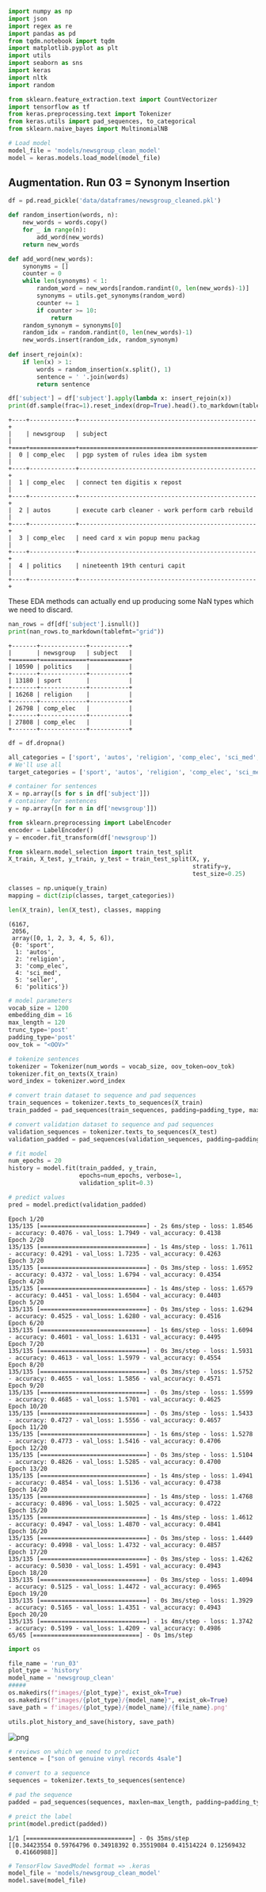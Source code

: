 ```python
import numpy as np
import json
import regex as re
import pandas as pd
from tqdm.notebook import tqdm
import matplotlib.pyplot as plt
import utils
import seaborn as sns
import keras
import nltk
import random

from sklearn.feature_extraction.text import CountVectorizer
import tensorflow as tf
from keras.preprocessing.text import Tokenizer
from keras.utils import pad_sequences, to_categorical
from sklearn.naive_bayes import MultinomialNB
```


```python
# Load model
model_file = 'models/newsgroup_clean_model'
model = keras.models.load_model(model_file)
```

## Augmentation. Run 03 = Synonym Insertion


```python
df = pd.read_pickle('data/dataframes/newsgroup_cleaned.pkl')
```


```python
def random_insertion(words, n):
	new_words = words.copy()
	for _ in range(n):
		add_word(new_words)
	return new_words

def add_word(new_words):
	synonyms = []
	counter = 0
	while len(synonyms) < 1:
		random_word = new_words[random.randint(0, len(new_words)-1)]
		synonyms = utils.get_synonyms(random_word)
		counter += 1
		if counter >= 10:
			return
	random_synonym = synonyms[0]
	random_idx = random.randint(0, len(new_words)-1)
	new_words.insert(random_idx, random_synonym)
	
def insert_rejoin(x):
	if len(x) > 1:
		words = random_insertion(x.split(), 1)
		sentence = ' '.join(words)
		return sentence
```


```python
df['subject'] = df['subject'].apply(lambda x: insert_rejoin(x))
print(df.sample(frac=1).reset_index(drop=True).head().to_markdown(tablefmt="grid"))
```

    +----+-------------+--------------------------------------------------+
    |    | newsgroup   | subject                                          |
    +====+=============+==================================================+
    |  0 | comp_elec   | pgp system of rules idea ibm system              |
    +----+-------------+--------------------------------------------------+
    |  1 | comp_elec   | connect ten digitis x repost                     |
    +----+-------------+--------------------------------------------------+
    |  2 | autos       | execute carb cleaner - work perform carb rebuild |
    +----+-------------+--------------------------------------------------+
    |  3 | comp_elec   | need card x win popup menu packag                |
    +----+-------------+--------------------------------------------------+
    |  4 | politics    | nineteenth 19th centuri capit                    |
    +----+-------------+--------------------------------------------------+


These EDA methods can actually end up producing some NaN types which we need to discard.


```python
nan_rows = df[df['subject'].isnull()]
print(nan_rows.to_markdown(tablefmt="grid"))
```

    +-------+-------------+-----------+
    |       | newsgroup   | subject   |
    +=======+=============+===========+
    | 10590 | politics    |           |
    +-------+-------------+-----------+
    | 13180 | sport       |           |
    +-------+-------------+-----------+
    | 16268 | religion    |           |
    +-------+-------------+-----------+
    | 26798 | comp_elec   |           |
    +-------+-------------+-----------+
    | 27808 | comp_elec   |           |
    +-------+-------------+-----------+



```python
df = df.dropna()
```


```python
all_categories = ['sport', 'autos', 'religion', 'comp_elec', 'sci_med', 'seller', 'politics']
# We'll use all
target_categories = ['sport', 'autos', 'religion', 'comp_elec', 'sci_med', 'seller', 'politics']
```


```python
# container for sentences
X = np.array([s for s in df['subject']])
# container for sentences
y = np.array([n for n in df['newsgroup']])
```


```python
from sklearn.preprocessing import LabelEncoder
encoder = LabelEncoder()
y = encoder.fit_transform(df['newsgroup'])
```


```python
from sklearn.model_selection import train_test_split
X_train, X_test, y_train, y_test = train_test_split(X, y,
                                                    stratify=y, 
                                                    test_size=0.25)

classes = np.unique(y_train)
mapping = dict(zip(classes, target_categories))

len(X_train), len(X_test), classes, mapping
```




    (6167,
     2056,
     array([0, 1, 2, 3, 4, 5, 6]),
     {0: 'sport',
      1: 'autos',
      2: 'religion',
      3: 'comp_elec',
      4: 'sci_med',
      5: 'seller',
      6: 'politics'})




```python
# model parameters
vocab_size = 1200
embedding_dim = 16
max_length = 120
trunc_type='post'
padding_type='post'
oov_tok = "<OOV>"
```


```python
# tokenize sentences
tokenizer = Tokenizer(num_words = vocab_size, oov_token=oov_tok)
tokenizer.fit_on_texts(X_train)
word_index = tokenizer.word_index

# convert train dataset to sequence and pad sequences
train_sequences = tokenizer.texts_to_sequences(X_train)
train_padded = pad_sequences(train_sequences, padding=padding_type, maxlen=max_length)

# convert validation dataset to sequence and pad sequences
validation_sequences = tokenizer.texts_to_sequences(X_test)
validation_padded = pad_sequences(validation_sequences, padding=padding_type, maxlen=max_length)
```


```python
# fit model
num_epochs = 20
history = model.fit(train_padded, y_train, 
                    epochs=num_epochs, verbose=1,
                    validation_split=0.3)

# predict values
pred = model.predict(validation_padded)
```

    Epoch 1/20
    135/135 [==============================] - 2s 6ms/step - loss: 1.8546 - accuracy: 0.4076 - val_loss: 1.7949 - val_accuracy: 0.4138
    Epoch 2/20
    135/135 [==============================] - 1s 4ms/step - loss: 1.7611 - accuracy: 0.4291 - val_loss: 1.7235 - val_accuracy: 0.4263
    Epoch 3/20
    135/135 [==============================] - 0s 3ms/step - loss: 1.6952 - accuracy: 0.4372 - val_loss: 1.6794 - val_accuracy: 0.4354
    Epoch 4/20
    135/135 [==============================] - 1s 4ms/step - loss: 1.6579 - accuracy: 0.4451 - val_loss: 1.6504 - val_accuracy: 0.4403
    Epoch 5/20
    135/135 [==============================] - 0s 3ms/step - loss: 1.6294 - accuracy: 0.4525 - val_loss: 1.6280 - val_accuracy: 0.4516
    Epoch 6/20
    135/135 [==============================] - 1s 6ms/step - loss: 1.6094 - accuracy: 0.4601 - val_loss: 1.6131 - val_accuracy: 0.4495
    Epoch 7/20
    135/135 [==============================] - 0s 3ms/step - loss: 1.5931 - accuracy: 0.4613 - val_loss: 1.5979 - val_accuracy: 0.4554
    Epoch 8/20
    135/135 [==============================] - 0s 3ms/step - loss: 1.5752 - accuracy: 0.4655 - val_loss: 1.5856 - val_accuracy: 0.4571
    Epoch 9/20
    135/135 [==============================] - 0s 3ms/step - loss: 1.5599 - accuracy: 0.4685 - val_loss: 1.5701 - val_accuracy: 0.4625
    Epoch 10/20
    135/135 [==============================] - 0s 3ms/step - loss: 1.5433 - accuracy: 0.4727 - val_loss: 1.5556 - val_accuracy: 0.4657
    Epoch 11/20
    135/135 [==============================] - 1s 6ms/step - loss: 1.5278 - accuracy: 0.4773 - val_loss: 1.5416 - val_accuracy: 0.4706
    Epoch 12/20
    135/135 [==============================] - 0s 3ms/step - loss: 1.5104 - accuracy: 0.4826 - val_loss: 1.5285 - val_accuracy: 0.4700
    Epoch 13/20
    135/135 [==============================] - 1s 4ms/step - loss: 1.4941 - accuracy: 0.4854 - val_loss: 1.5136 - val_accuracy: 0.4738
    Epoch 14/20
    135/135 [==============================] - 1s 4ms/step - loss: 1.4768 - accuracy: 0.4896 - val_loss: 1.5025 - val_accuracy: 0.4722
    Epoch 15/20
    135/135 [==============================] - 1s 4ms/step - loss: 1.4612 - accuracy: 0.4947 - val_loss: 1.4870 - val_accuracy: 0.4841
    Epoch 16/20
    135/135 [==============================] - 0s 3ms/step - loss: 1.4449 - accuracy: 0.4998 - val_loss: 1.4732 - val_accuracy: 0.4857
    Epoch 17/20
    135/135 [==============================] - 0s 3ms/step - loss: 1.4262 - accuracy: 0.5030 - val_loss: 1.4591 - val_accuracy: 0.4943
    Epoch 18/20
    135/135 [==============================] - 0s 3ms/step - loss: 1.4094 - accuracy: 0.5125 - val_loss: 1.4472 - val_accuracy: 0.4965
    Epoch 19/20
    135/135 [==============================] - 0s 3ms/step - loss: 1.3929 - accuracy: 0.5165 - val_loss: 1.4351 - val_accuracy: 0.4943
    Epoch 20/20
    135/135 [==============================] - 1s 4ms/step - loss: 1.3742 - accuracy: 0.5199 - val_loss: 1.4209 - val_accuracy: 0.4986
    65/65 [==============================] - 0s 1ms/step



```python
import os

file_name = 'run_03'
plot_type = 'history'
model_name = 'newsgroup_clean'
#####
os.makedirs(f"images/{plot_type}", exist_ok=True)
os.makedirs(f"images/{plot_type}/{model_name}", exist_ok=True)
save_path = f'images/{plot_type}/{model_name}/{file_name}.png' 

utils.plot_history_and_save(history, save_path)
```


![png](/images/news/clean_run_03.png)



```python
# reviews on which we need to predict
sentence = ["son of genuine vinyl records 4sale"]

# convert to a sequence
sequences = tokenizer.texts_to_sequences(sentence)

# pad the sequence
padded = pad_sequences(sequences, maxlen=max_length, padding=padding_type, truncating=trunc_type)

# preict the label
print(model.predict(padded))
```

    1/1 [==============================] - 0s 35ms/step
    [[0.34423554 0.59764796 0.34918392 0.35519084 0.41514224 0.12569432
      0.41660988]]

```python
# TensorFlow SavedModel format => .keras
model_file = 'models/newsgroup_clean_model'
model.save(model_file)
```


